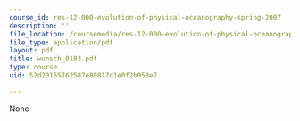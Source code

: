 ```yaml
---
course_id: res-12-000-evolution-of-physical-oceanography-spring-2007
description: ''
file_location: /coursemedia/res-12-000-evolution-of-physical-oceanography-spring-2007/52d20155762587e80817d1e0f2b058e7_wunsch_8183.pdf
file_type: application/pdf
layout: pdf
title: wunsch_8183.pdf
type: course
uid: 52d20155762587e80817d1e0f2b058e7

---
```

None